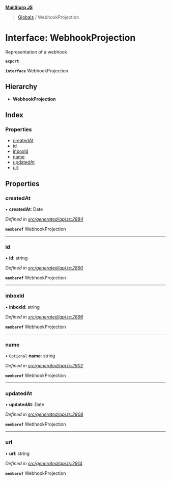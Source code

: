 **[MailSlurp JS](../README.md)**

> [Globals](../README.md) / WebhookProjection

# Interface: WebhookProjection

Representation of a webhook

**`export`** 

**`interface`** WebhookProjection

## Hierarchy

* **WebhookProjection**

## Index

### Properties

* [createdAt](webhookprojection.md#createdat)
* [id](webhookprojection.md#id)
* [inboxId](webhookprojection.md#inboxid)
* [name](webhookprojection.md#name)
* [updatedAt](webhookprojection.md#updatedat)
* [url](webhookprojection.md#url)

## Properties

### createdAt

•  **createdAt**: Date

*Defined in [src/generated/api.ts:2884](https://github.com/mailslurp/mailslurp-client/blob/c6aef6d/src/generated/api.ts#L2884)*

**`memberof`** WebhookProjection

___

### id

•  **id**: string

*Defined in [src/generated/api.ts:2890](https://github.com/mailslurp/mailslurp-client/blob/c6aef6d/src/generated/api.ts#L2890)*

**`memberof`** WebhookProjection

___

### inboxId

•  **inboxId**: string

*Defined in [src/generated/api.ts:2896](https://github.com/mailslurp/mailslurp-client/blob/c6aef6d/src/generated/api.ts#L2896)*

**`memberof`** WebhookProjection

___

### name

• `Optional` **name**: string

*Defined in [src/generated/api.ts:2902](https://github.com/mailslurp/mailslurp-client/blob/c6aef6d/src/generated/api.ts#L2902)*

**`memberof`** WebhookProjection

___

### updatedAt

•  **updatedAt**: Date

*Defined in [src/generated/api.ts:2908](https://github.com/mailslurp/mailslurp-client/blob/c6aef6d/src/generated/api.ts#L2908)*

**`memberof`** WebhookProjection

___

### url

•  **url**: string

*Defined in [src/generated/api.ts:2914](https://github.com/mailslurp/mailslurp-client/blob/c6aef6d/src/generated/api.ts#L2914)*

**`memberof`** WebhookProjection
